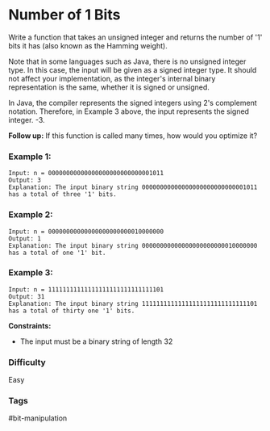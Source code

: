 # Number of 1 Bits

Write a function that takes an unsigned integer and returns the number of '1' bits it has (also known as the Hamming weight).

Note that in some languages such as Java, there is no unsigned integer type. In this case, the input will be given as a signed integer type. It should not affect your implementation, as the integer's internal binary representation is the same, whether it is signed or unsigned.

In Java, the compiler represents the signed integers using 2's complement notation. Therefore, in Example 3 above, the input represents the signed integer. -3.

**Follow up:** If this function is called many times, how would you optimize it?

### Example 1:

```
Input: n = 00000000000000000000000000001011
Output: 3
Explanation: The input binary string 00000000000000000000000000001011 has a total of three '1' bits.
```

### Example 2:

```
Input: n = 00000000000000000000000010000000
Output: 1
Explanation: The input binary string 00000000000000000000000010000000 has a total of one '1' bit.
```

### Example 3:

```
Input: n = 11111111111111111111111111111101
Output: 31
Explanation: The input binary string 11111111111111111111111111111101 has a total of thirty one '1' bits.
```

**Constraints:**

- The input must be a binary string of length 32

### Difficulty

Easy

### Tags

#bit-manipulation
